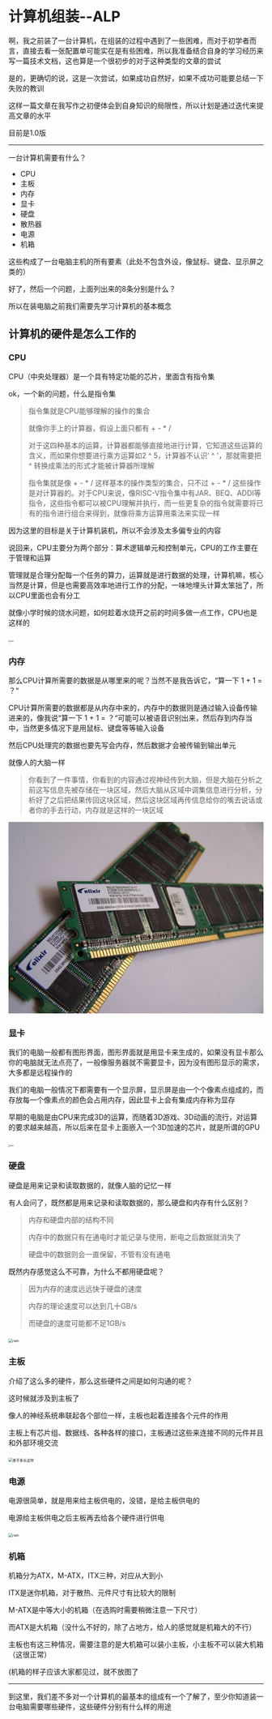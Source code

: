 # 计算机组装--ALP

<!--more-->

啊，我之前装了一台计算机，在组装的过程中遇到了一些困难，而对于初学者而言，直接去看一张配置单可能实在是有些困难，所以我准备结合自身的学习经历来写一篇技术文档，这也算是一个很初步的对于这种类型的文章的尝试

是的，更确切的说，这是一次尝试，如果成功自然好，如果不成功可能要总结一下失败的教训

这样一篇文章在我写作之初便体会到自身知识的局限性，所以计划是通过迭代来提高文章的水平

目前是1.0版

---

一台计算机需要有什么？

- CPU
- 主板
- 内存
- 显卡
- 硬盘
- 散热器
- 电源
- 机箱

这些构成了一台电脑主机的所有要素（此处不包含外设，像鼠标、键盘、显示屏之类的）

好了，然后一个问题，上面列出来的8条分别是什么？

所以在装电脑之前我们需要先学习计算机的基本概念

## 计算机的硬件是怎么工作的

### CPU

CPU（中央处理器）是一个具有特定功能的芯片，里面含有指令集

ok，一个新的问题，什么是指令集

> 指令集就是CPU能够理解的操作的集合
>
> 就像你手上的计算器，假设上面只都有 + - * /
>
> 对于这四种基本的运算，计算器都能够直接地进行计算，它知道这些运算的含义，而如果你想要进行乘方运算如2 ^ 5，计算器不认识‘ ^ '，那就需要把 ^ 转换成乘法的形式才能被计算器所理解
>
> 指令集就是像 + - * / 这样基本的操作类型的集合，只不过 + - * / 这些操作是对计算器的。对于CPU来说，像RISC-V指令集中有JAR、BEQ、ADDI等指令，这些指令都可以被CPU理解并执行，而一些更复杂的指令就需要将已有的指令进行组合来得到，就像将乘方运算用乘法来实现一样

因为这里的目标是关于计算机装机，所以不会涉及太多偏专业的内容

说回来，CPU主要分为两个部分：算术逻辑单元和控制单元，CPU的工作主要在于管理和运算

管理就是合理分配每一个任务的算力，运算就是进行数据的处理，计算机嘛，核心当然是计算，但是也需要高效率地进行工作的分配，一味地埋头计算太笨拙了，所以CPU里面也会有分工

就像小学时候的烧水问题，如何趁着水烧开之前的时间多做一点工作，CPU也是这样的

<img src="C:\Users\wnhheu\AppData\Local\Packages\CanonicalGroupLimited.Ubuntu20.04onWindows_79rhkp1fndgsc\LocalState\rootfs\home\wnhheu\computer_assemble\ALP\image\cpu.jpg" alt="cpu" style="zoom: 25%;" />

### 内存

那么CPU计算所需要的数据是从哪里来的呢？当然不是我告诉它，“算一下 1 + 1 = ？“

CPU计算所需要的数据都是从内存中来的，内存中的数据则是通过输入设备传输进来的，像我说“算一下 1 + 1 = ？“可能可以被语音识别出来，然后存到内存当中，当然更多情况下是用鼠标、键盘等等输入设备

然后CPU处理完的数据也要先写会内存，然后数据才会被传输到输出单元

就像人的大脑一样

> 你看到了一件事情，你看到的内容通过视神经传到大脑，但是大脑在分析之前这写信息先被存储在一块区域，然后大脑从区域中调集信息进行分析，分析好了之后把结果传回这块区域，然后这块区域再传信息给你的嘴去说话或者你的手去行动，内存就是这样的一块区域

![内存](/image/ram.jpg?raw=true)

### 显卡

我们的电脑一般都有图形界面，图形界面就是用显卡来生成的，如果没有显卡那么你的电脑就无法点亮了，一般像服务器就不需要显卡，因为没有图形显示的需求，大多都是远程操作的

我们的电脑一般情况下都需要有一个显示屏，显示屏是由一个个像素点组成的，而存放每一个像素点的颜色会占用内存，因此显卡上会有集成内存称为显存

早期的电脑是由CPU来完成3D的运算，而随着3D游戏、3D动画的流行，对运算的要求越来越高，所以后来在显卡上面嵌入一个3D加速的芯片，就是所谓的GPU

<img src="C:\Users\wnhheu\AppData\Local\Packages\CanonicalGroupLimited.Ubuntu20.04onWindows_79rhkp1fndgsc\LocalState\rootfs\home\wnhheu\computer_assemble\ALP\image\gpu.jpg" alt="ram" style="zoom:25%;" />

### 硬盘

硬盘是用来记录和读取数据的，就像人脑的记忆一样

有人会问了，既然都是用来记录和读取数据的，那么硬盘和内存有什么区别？

> 内存和硬盘内部的结构不同
>
> 内存中的数据只有在通电时才能记录与使用，断电之后数据就消失了
>
> 硬盘中的数据则会一直保留，不管有没有通电

既然内存感觉这么不可靠，为什么不都用硬盘呢？

> 因为内存的速度远远快于硬盘的速度
>
> 内存的理论速度可以达到几十GB/s
>
> 而硬盘的速度可能都不足1GB/s

<img src="C:\Users\wnhheu\AppData\Local\Packages\CanonicalGroupLimited.Ubuntu20.04onWindows_79rhkp1fndgsc\LocalState\rootfs\home\wnhheu\computer_assemble\ALP\image\ssd.png" alt="ram" style="zoom: 50%;" />

### 主板

介绍了这么多的硬件，那么这些硬件之间是如何沟通的呢？

这时候就涉及到主板了

像人的神经系统串联起各个部位一样，主板也起着连接各个元件的作用

主板上有芯片组、数据线、各种各样的接口，主板通过这些来连接不同的元件并且和外部环境交流

<img src="C:\Users\wnhheu\AppData\Local\Packages\CanonicalGroupLimited.Ubuntu20.04onWindows_79rhkp1fndgsc\LocalState\rootfs\home\wnhheu\computer_assemble\ALP\image\main_board.jpg" alt="差不多长这样" style="zoom: 50%;" />

### 电源

电源很简单，就是用来给主板供电的，没错，是给主板供电的

电源给主板供电之后主板再去给各个硬件进行供电

<img src="C:\Users\wnhheu\AppData\Local\Packages\CanonicalGroupLimited.Ubuntu20.04onWindows_79rhkp1fndgsc\LocalState\rootfs\home\wnhheu\computer_assemble\ALP\image\power.png" alt="ram" style="zoom:50%;" />

### 机箱

机箱分为ATX，M-ATX，ITX三种，对应从大到小

ITX是迷你机箱，对于散热、元件尺寸有比较大的限制

M-ATX是中等大小的机箱（在选购时需要稍微注意一下尺寸）

而ATX是大机箱（没什么不好的，除了占地方，给人的感觉就是机箱大的不行）

主板也有这三种情况，需要注意的是大机箱可以装小主板，小主板不可以装大机箱（这很正常）

(机箱的样子应该大家都见过，就不放图了

---

到这里，我们差不多对一个计算机的最基本的组成有一个了解了，至少你知道装一台电脑需要哪些硬件，这些硬件分别有什么样的用途



















